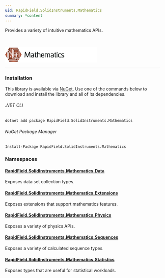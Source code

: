 ```yaml
---
uid: RapidField.SolidInstruments.Mathematics
summary: *content
---
```


<!--
Copyright (c) RapidField LLC. Licensed under the MIT License. See LICENSE.txt in the project root for license information.
-->

Provides a variety of intuitive mathematics APIs.

<br />

![Mathematics label](../images/Label.Mathematics.300w.png)
- - -

### Installation

This library is available via [NuGet](https://docs.microsoft.com/en-us/nuget/quickstart/install-and-use-a-package-in-visual-studio). Use one of the commands below to download and install the library and all of its dependencies.

###### .NET CLI

```shell
dotnet add package RapidField.SolidInstruments.Mathematics
```

###### NuGet Package Manager

```shell
Install-Package RapidField.SolidInstruments.Mathematics
```

### Namespaces

#### [RapidField.SolidInstruments.Mathematics.Data](https://www.solidinstruments.com/api/RapidField.SolidInstruments.Mathematics.Data.html)

<section>
Exposes data set collection types.
</section>

#### [RapidField.SolidInstruments.Mathematics.Extensions](https://www.solidinstruments.com/api/RapidField.SolidInstruments.Mathematics.Extensions.html)

<section>
Exposes extensions that support mathematics features.
</section>

#### [RapidField.SolidInstruments.Mathematics.Physics](https://www.solidinstruments.com/api/RapidField.SolidInstruments.Mathematics.Physics.html)

<section>
Exposes a variety of physics APIs.
</section>

#### [RapidField.SolidInstruments.Mathematics.Sequences](https://www.solidinstruments.com/api/RapidField.SolidInstruments.Mathematics.Sequences.html)

<section>
Exposes a variety of calculated sequence types.
</section>

#### [RapidField.SolidInstruments.Mathematics.Statistics](https://www.solidinstruments.com/api/RapidField.SolidInstruments.Mathematics.Statistics.html)

<section>
Exposes types that are useful for statistical workloads.
</section>